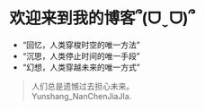 # 欢迎来到我的博客՞(ᗜˬᗜ)՞

- “回忆，人类穿梭时空的唯一方法”
- “沉思，人类停止时间的唯一手段”
- “幻想，人类穿越未来的唯一方式”

>人们总是遗憾过去担心未来。  
> Yunshang_NanChenJiaJIa.

